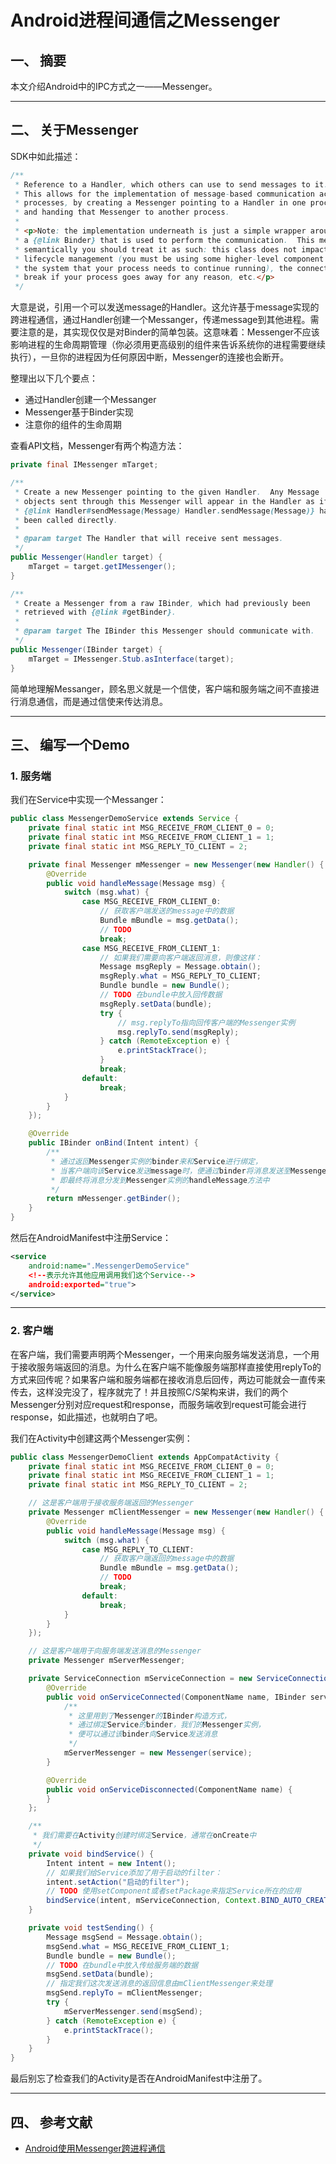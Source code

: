 # Android进程间通信之Messenger

## 一、 摘要

本文介绍Android中的IPC方式之一——Messenger。

---
## 二、 关于Messenger

SDK中如此描述：
```java
/**
 * Reference to a Handler, which others can use to send messages to it.
 * This allows for the implementation of message-based communication across
 * processes, by creating a Messenger pointing to a Handler in one process,
 * and handing that Messenger to another process.
 *
 * <p>Note: the implementation underneath is just a simple wrapper around
 * a {@link Binder} that is used to perform the communication.  This means
 * semantically you should treat it as such: this class does not impact process
 * lifecycle management (you must be using some higher-level component to tell
 * the system that your process needs to continue running), the connection will
 * break if your process goes away for any reason, etc.</p>
 */
```

大意是说，引用一个可以发送message的Handler。这允许基于message实现的跨进程通信，通过Handler创建一个Messanger，传递message到其他进程。需要注意的是，其实现仅仅是对Binder的简单包装。这意味着：Messenger不应该影响进程的生命周期管理（你必须用更高级别的组件来告诉系统你的进程需要继续执行），一旦你的进程因为任何原因中断，Messenger的连接也会断开。

整理出以下几个要点：

- 通过Handler创建一个Messanger
- Messenger基于Binder实现
- 注意你的组件的生命周期

查看API文档，Messenger有两个构造方法：
```java
private final IMessenger mTarget;

/**
 * Create a new Messenger pointing to the given Handler.  Any Message
 * objects sent through this Messenger will appear in the Handler as if
 * {@link Handler#sendMessage(Message) Handler.sendMessage(Message)} had
 * been called directly.
 * 
 * @param target The Handler that will receive sent messages.
 */
public Messenger(Handler target) {
    mTarget = target.getIMessenger();
}

/**
 * Create a Messenger from a raw IBinder, which had previously been
 * retrieved with {@link #getBinder}.
 * 
 * @param target The IBinder this Messenger should communicate with.
 */
public Messenger(IBinder target) {
    mTarget = IMessenger.Stub.asInterface(target);
}
```

简单地理解Messanger，顾名思义就是一个信使，客户端和服务端之间不直接进行消息通信，而是通过信使来传达消息。

---
## 三、 编写一个Demo

### 1. 服务端

我们在Service中实现一个Messanger：
```java
public class MessengerDemoService extends Service {
    private final static int MSG_RECEIVE_FROM_CLIENT_0 = 0;
    private final static int MSG_RECEIVE_FROM_CLIENT_1 = 1;
    private final static int MSG_REPLY_TO_CLIENT = 2;

    private final Messenger mMessenger = new Messenger(new Handler() {
        @Override
        public void handleMessage(Message msg) {
            switch (msg.what) {
                case MSG_RECEIVE_FROM_CLIENT_0:
                    // 获取客户端发送的message中的数据
                    Bundle mBundle = msg.getData();
                    // TODO
                    break;
                case MSG_RECEIVE_FROM_CLIENT_1:
                    // 如果我们需要向客户端返回消息，则像这样：
                    Message msgReply = Message.obtain();
                    msgReply.what = MSG_REPLY_TO_CLIENT;
                    Bundle bundle = new Bundle();
                    // TODO 在bundle中放入回传数据
                    msgReply.setData(bundle);
                    try {
                        // msg.replyTo指向回传客户端的Messenger实例
                        msg.replyTo.send(msgReply);
                    } catch (RemoteException e) {
                        e.printStackTrace();
                    }
                    break;
                default:
                    break;
            }
        }
    });

    @Override
    public IBinder onBind(Intent intent) {
        /**
         * 通过返回Messenger实例的binder来和Service进行绑定，
         * 当客户端向该Service发送message时，便通过binder将消息发送至Messenger实例，
         * 即最终将消息分发到Messenger实例的handleMessage方法中
         */
        return mMessenger.getBinder();
    }
}
```

然后在AndroidManifest中注册Service：
```xml
<service
    android:name=".MessengerDemoService"
    <!--表示允许其他应用调用我们这个Service-->
    android:exported="true">
</service>
```

---
### 2. 客户端

在客户端，我们需要声明两个Messenger，一个用来向服务端发送消息，一个用于接收服务端返回的消息。为什么在客户端不能像服务端那样直接使用replyTo的方式来回传呢？如果客户端和服务端都在接收消息后回传，两边可能就会一直传来传去，这样没完没了，程序就完了！并且按照C/S架构来讲，我们的两个Messenger分别对应request和response，而服务端收到request可能会进行response，如此描述，也就明白了吧。

我们在Activity中创建这两个Messenger实例：
```java
public class MessengerDemoClient extends AppCompatActivity {
    private final static int MSG_RECEIVE_FROM_CLIENT_0 = 0;
    private final static int MSG_RECEIVE_FROM_CLIENT_1 = 1;
    private final static int MSG_REPLY_TO_CLIENT = 2;

    // 这是客户端用于接收服务端返回的Messenger
    private Messenger mClientMessenger = new Messenger(new Handler() {
        @Override
        public void handleMessage(Message msg) {
            switch (msg.what) {
                case MSG_REPLY_TO_CLIENT:
                    // 获取客户端返回的message中的数据
                    Bundle mBundle = msg.getData();
                    // TODO
                    break;
                default:
                    break;
            }
        }
    });

    // 这是客户端用于向服务端发送消息的Messenger
    private Messenger mServerMessenger;

    private ServiceConnection mServiceConnection = new ServiceConnection() {
        @Override
        public void onServiceConnected(ComponentName name, IBinder service) {
            /**
             * 这里用到了Messenger的IBinder构造方式，
             * 通过绑定Service的binder，我们的Messenger实例，
             * 便可以通过该binder向Service发送消息
             */
            mServerMessenger = new Messenger(service);
        }

        @Override
        public void onServiceDisconnected(ComponentName name) {
        }
    };

    /**
     * 我们需要在Activity创建时绑定Service，通常在onCreate中
     */
    private void bindService() {
        Intent intent = new Intent();
        // 如果我们给Service添加了用于启动的filter：
        intent.setAction("启动的filter");
        // TODO 使用setComponent或者setPackage来指定Service所在的应用
        bindService(intent, mServiceConnection, Context.BIND_AUTO_CREATE);
    }

    private void testSending() {
        Message msgSend = Message.obtain();
        msgSend.what = MSG_RECEIVE_FROM_CLIENT_1;
        Bundle bundle = new Bundle();
        // TODO 在bundle中放入传给服务端的数据
        msgSend.setData(bundle);
        // 指定我们这次发送消息的返回信息由mClientMessenger来处理
        msgSend.replyTo = mClientMessenger;
        try { 
            mServerMessenger.send(msgSend); 
        } catch (RemoteException e) { 
            e.printStackTrace(); 
        }
    }
}
```

最后别忘了检查我们的Activity是否在AndroidManifest中注册了。

---
## 四、 参考文献

- [Android使用Messenger跨进程通信](https://blog.csdn.net/zxlworking1/article/details/80359448)
